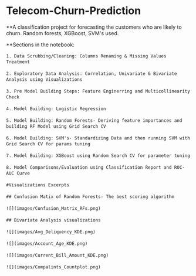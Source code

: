 # Telecom-Churn-Prediction

**A classification project for forecasting the customers who are likely to churn. Random forests, XGBoost, SVM's used.

**Sections in the notebook:
    
    1. Data Scrubbing/Cleaning: Columns Renaming & Missing Values Treatment

    2. Exploratory Data Analysis: Correlation, Univariate & Bivariate Analysis using Visualizations
    
    3. Pre Model Building Steps: Feature Enginerring and Multicollinearity Check
    
    4. Model Building: Logistic Regression
    
    5. Model Building: Random Forests- Deriving feature importances and building RF Model using Grid Search CV
    
    6. Model Building: SVM's- Standardizing Data and then running SVM with Grid Search CV for params tuning
    
    7. Model Building: XGBoost using Random Search CV for parameter tuning
    
    8. Model Comparisons/Evaluation using Classification Report and ROC-AUC Curve
    
    #Visualizations Excerpts
    
    ## Confusion Matix of Random Forests- The best scoring algorithm
    
    ![](images/Confusion_Matrix_RFs.png)
    
    ## Bivariate Analysis visualizations
    
    ![](images/Avg_Deliquency_KDE.png)
    
    ![](images/Account_Age_KDE.png)
    
    ![](images/Current_Bill_Amount_KDE.png)
    
    ![](images/Compalints_Countplot.png)
    
